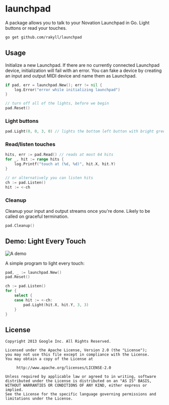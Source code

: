 # launchpad
A package allows you to talk to your Novation Launchpad in Go. Light buttons
or read your touches.

~~~ sh
go get github.com/rakyll/launchpad
~~~

## Usage
Initialize a new Launchpad. If there are no currently connected Launchpad
device, initialization will fail with an error. You can fake a device by
creating an input and output MIDI device and name them as Launchpad.
~~~ go
if pad, err = launchpad.New(); err != nil {
    log.Error("error while initializing launchpad")
}

// turn off all of the lights, before we begin
pad.Reset()
~~~

### Light buttons

~~~ go
pad.Light(0, 0, 3, 0) // lights the bottom left button with bright green
~~~

### Read/listen touches

~~~ go
hits, err := pad.Read() // reads at most 64 hits
for _, hit := range hits {
    log.Printf("touch at (%d, %d)", hit.X, hit.Y)
}

// or alternatively you can listen hits
ch := pad.Listen()
hit := <-ch
~~~

### Cleanup
Cleanup your input and output streams once you're done. Likely to be called
on graceful termination.
~~~ go
pad.Cleanup()
~~~

## Demo: Light Every Touch

![A demo](https://googledrive.com/host/0ByfSjdPVs9MZbkhjeUhMYzRTeEE/demo.gif)

A simple program to light every touch:

~~~ go
pad, _ := launchpad.New()
pad.Reset()

ch := pad.Listen()
for {
	select {
	case hit := <-ch:
		pad.Light(hit.X, hit.Y, 3, 3)
	}
}
~~~
    
## License
    Copyright 2013 Google Inc. All Rights Reserved.
    
    Licensed under the Apache License, Version 2.0 (the "License");
    you may not use this file except in compliance with the License.
    You may obtain a copy of the License at
    
         http://www.apache.org/licenses/LICENSE-2.0
    
    Unless required by applicable law or agreed to in writing, software
    distributed under the License is distributed on an "AS IS" BASIS,
    WITHOUT WARRANTIES OR CONDITIONS OF ANY KIND, either express or implied.
    See the License for the specific language governing permissions and
    limitations under the License.
